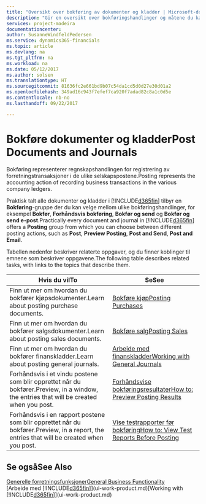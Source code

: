```yaml
---
title: "Oversikt over bokføring av dokumenter og kladder | Microsoft-dokumentasjon"
description: "Gir en oversikt over bokføringshandlinger og måtene du kan bokføre dokumenter og kladder på."
services: project-madeira
documentationcenter: 
author: SusanneWindfeldPedersen
ms.service: dynamics365-financials
ms.topic: article
ms.devlang: na
ms.tgt_pltfrm: na
ms.workload: na
ms.date: 05/12/2017
ms.author: solsen
ms.translationtype: HT
ms.sourcegitcommit: 81636fc2e661bd9b07c54da1cd5d0d27e30d01a2
ms.openlocfilehash: 349ad16c943f7efef7ca920f7adad82c8a1c0d5e
ms.contentlocale: nb-no
ms.lasthandoff: 09/22/2017

---
```

# <a name="post-documents-and-journals"></a><span data-ttu-id="51a2c-103">Bokføre dokumenter og kladder</span><span class="sxs-lookup"><span data-stu-id="51a2c-103">Post Documents and Journals</span></span>
<span data-ttu-id="51a2c-104">Bokføring representerer regnskapshandlingen for registrering av forretningstransaksjoner i de ulike selskapspostene.</span><span class="sxs-lookup"><span data-stu-id="51a2c-104">Posting represents the accounting action of recording business transactions in the various company ledgers.</span></span>

<span data-ttu-id="51a2c-105">Praktisk talt alle dokumenter og kladder i [!INCLUDE[d365fin](includes/d365fin_md.md)] tilbyr en **Bokføring**-gruppe der du kan velge mellom ulike bokføringshandlinger, for eksempel **Bokfør**, **Forhåndsvis bokføring**, **Bokfør og send** og **Bokfør og send e-post**.</span><span class="sxs-lookup"><span data-stu-id="51a2c-105">Practically every document and journal in [!INCLUDE[d365fin](includes/d365fin_md.md)] offers a **Posting** group from which you can choose between different posting actions, such as **Post**, **Preview Posting**, **Post and Send**, **Post and Email**.</span></span>

<span data-ttu-id="51a2c-106">Tabellen nedenfor beskriver relaterte oppgaver, og du finner koblinger til emnene som beskriver oppgavene.</span><span class="sxs-lookup"><span data-stu-id="51a2c-106">The following table describes related tasks, with links to the topics that describe them.</span></span>

| <span data-ttu-id="51a2c-107">Hvis du vil</span><span class="sxs-lookup"><span data-stu-id="51a2c-107">To</span></span> | <span data-ttu-id="51a2c-108">Se</span><span class="sxs-lookup"><span data-stu-id="51a2c-108">See</span></span> |
| --- | --- |
| <span data-ttu-id="51a2c-109">Finn ut mer om hvordan du bokfører kjøpsdokumenter.</span><span class="sxs-lookup"><span data-stu-id="51a2c-109">Learn about posting purchase documents.</span></span> |[<span data-ttu-id="51a2c-110">Bokføre kjøp</span><span class="sxs-lookup"><span data-stu-id="51a2c-110">Posting Purchases</span></span>](ui-post-purchases.md) |
| <span data-ttu-id="51a2c-111">Finn ut mer om hvordan du bokfører salgsdokumenter.</span><span class="sxs-lookup"><span data-stu-id="51a2c-111">Learn about posting sales documents.</span></span> |[<span data-ttu-id="51a2c-112">Bokføre salg</span><span class="sxs-lookup"><span data-stu-id="51a2c-112">Posting Sales</span></span>](ui-post-sales.md) |
| <span data-ttu-id="51a2c-113">Finn ut mer om hvordan du bokfører finanskladder.</span><span class="sxs-lookup"><span data-stu-id="51a2c-113">Learn about posting general journals.</span></span> |[<span data-ttu-id="51a2c-114">Arbeide med finanskladder</span><span class="sxs-lookup"><span data-stu-id="51a2c-114">Working with General Journals</span></span>](ui-work-general-journals.md) |
| <span data-ttu-id="51a2c-115">Forhåndsvis i et vindu postene som blir opprettet når du bokfører.</span><span class="sxs-lookup"><span data-stu-id="51a2c-115">Preview, in a window, the entries that will be created when you post.</span></span> |[<span data-ttu-id="51a2c-116">Forhåndsvise bokføringsresultater</span><span class="sxs-lookup"><span data-stu-id="51a2c-116">How to: Preview Posting Results</span></span>](ui-how-preview-post-results.md) |
| <span data-ttu-id="51a2c-117">Forhåndsvis i en rapport postene som blir opprettet når du bokfører.</span><span class="sxs-lookup"><span data-stu-id="51a2c-117">Preview, in a report, the entries that will be created when you post.</span></span> |[<span data-ttu-id="51a2c-118">Vise testrapporter før bokføring</span><span class="sxs-lookup"><span data-stu-id="51a2c-118">How to: View Test Reports Before Posting</span></span>](ui-how-view-test-reports-posting.md) |

## <a name="see-also"></a><span data-ttu-id="51a2c-119">Se også</span><span class="sxs-lookup"><span data-stu-id="51a2c-119">See Also</span></span>
[<span data-ttu-id="51a2c-120">Generelle forretningsfunksjoner</span><span class="sxs-lookup"><span data-stu-id="51a2c-120">General Business Functionality</span></span>](ui-across-business-areas.md)  
<span data-ttu-id="51a2c-121">[Arbeide med [!INCLUDE[d365fin](includes/d365fin_md.md)]](ui-work-product.md)</span><span class="sxs-lookup"><span data-stu-id="51a2c-121">[Working with [!INCLUDE[d365fin](includes/d365fin_md.md)]](ui-work-product.md)</span></span>


